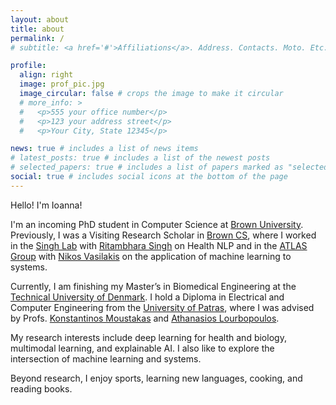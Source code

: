 ```yaml
---
layout: about
title: about
permalink: /
# subtitle: <a href='#'>Affiliations</a>. Address. Contacts. Moto. Etc.

profile:
  align: right
  image: prof_pic.jpg
  image_circular: false # crops the image to make it circular
  # more_info: >
  #   <p>555 your office number</p>
  #   <p>123 your address street</p>
  #   <p>Your City, State 12345</p>

news: true # includes a list of news items
# latest_posts: true # includes a list of the newest posts
# selected_papers: true # includes a list of papers marked as "selected={true}"
social: true # includes social icons at the bottom of the page
---
```


Hello! I'm Ioanna!

I'm an incoming PhD student in Computer Science at [Brown University](https://www.brown.edu/).
Previously, I was a Visiting Research Scholar in [Brown CS](https://cs.brown.edu/),
where I worked in the [Singh Lab](https://rsinghlab.org/) with [Ritambhara Singh](https://ritambharasingh.com/) on Health NLP
and in the [ATLAS Group](https://atlas.cs.brown.edu/) with [Nikos Vasilakis](https://nikos.vasilak.is/)
on the application of machine learning to systems.

Currently, I am finishing my Master’s in Biomedical Engineering at the [Technical University of Denmark](https://www.dtu.dk/english/).
I hold a Diploma in Electrical and Computer Engineering from the [University of Patras](https://www.upatras.gr/en/),
where I was advised by Profs. [Konstantinos Moustakas](https://www.vvr.ece.upatras.gr/) and [Athanasios Lourbopoulos](https://www.pharmacology-research.gr/portal/en/home-neuro).

My research interests include deep learning for health and biology, multimodal learning, and explainable AI.
I also like to explore the intersection of machine learning and systems.

Beyond research, I enjoy sports, learning new languages, cooking, and reading books.
